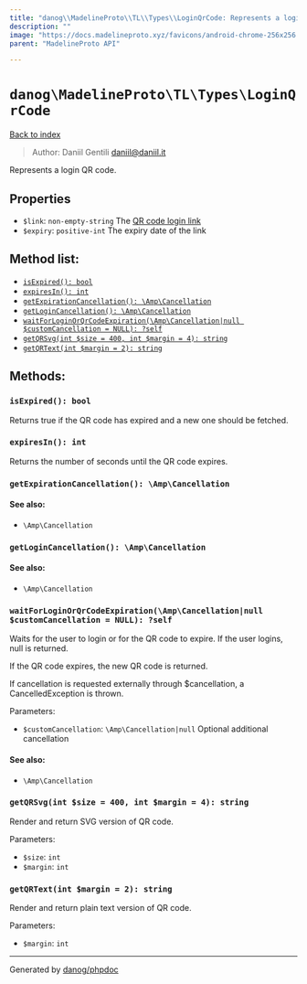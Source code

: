 ```yaml
---
title: "danog\\MadelineProto\\TL\\Types\\LoginQrCode: Represents a login QR code."
description: ""
image: "https://docs.madelineproto.xyz/favicons/android-chrome-256x256.png"
parent: "MadelineProto API"

---
```

# `danog\MadelineProto\TL\Types\LoginQrCode`
[Back to index](../../../../index.html)

> Author: Daniil Gentili <daniil@daniil.it>  
  

Represents a login QR code.  



## Properties
* `$link`: `non-empty-string` The [QR code login link](https://core.telegram.org/api/links#qr-code-login-links)
* `$expiry`: `positive-int` The expiry date of the link

## Method list:
* [`isExpired(): bool`](#isexpired)
* [`expiresIn(): int`](#expiresin)
* [`getExpirationCancellation(): \Amp\Cancellation`](#getexpirationcancellation)
* [`getLoginCancellation(): \Amp\Cancellation`](#getlogincancellation)
* [`waitForLoginOrQrCodeExpiration(\Amp\Cancellation|null $customCancellation = NULL): ?self`](#waitforloginorqrcodeexpiration)
* [`getQRSvg(int $size = 400, int $margin = 4): string`](#getqrsvg)
* [`getQRText(int $margin = 2): string`](#getqrtext)

## Methods:
### `isExpired(): bool`

Returns true if the QR code has expired and a new one should be fetched.



### `expiresIn(): int`

Returns the number of seconds until the QR code expires.



### `getExpirationCancellation(): \Amp\Cancellation`




#### See also: 
* `\Amp\Cancellation`




### `getLoginCancellation(): \Amp\Cancellation`




#### See also: 
* `\Amp\Cancellation`




### `waitForLoginOrQrCodeExpiration(\Amp\Cancellation|null $customCancellation = NULL): ?self`

Waits for the user to login or for the QR code to expire.
If the user logins, null is returned.  
  
If the QR code expires, the new QR code is returned.  
  
If cancellation is requested externally through $cancellation, a CancelledException is thrown.

Parameters:

* `$customCancellation`: `\Amp\Cancellation|null` Optional additional cancellation  


#### See also: 
* `\Amp\Cancellation`




### `getQRSvg(int $size = 400, int $margin = 4): string`

Render and return SVG version of QR code.


Parameters:

* `$size`: `int`   
* `$margin`: `int`   



### `getQRText(int $margin = 2): string`

Render and return plain text version of QR code.


Parameters:

* `$margin`: `int`   



---
Generated by [danog/phpdoc](https://phpdoc.daniil.it)
